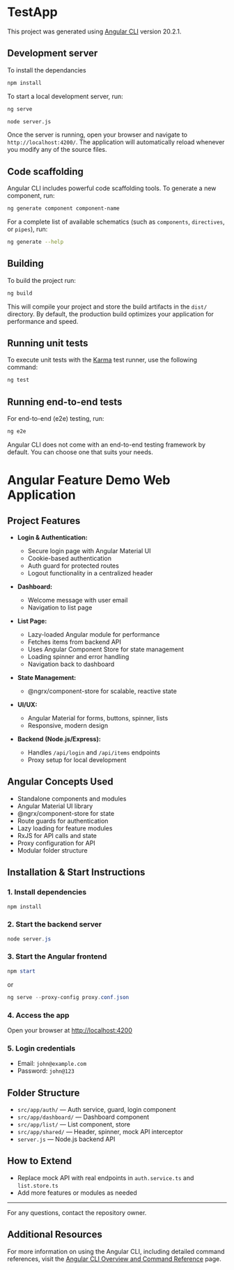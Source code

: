 # TestApp

This project was generated using [Angular CLI](https://github.com/angular/angular-cli) version 20.2.1.

## Development server
To install the dependancies
```bash
npm install
```

To start a local development server, run:

```bash
ng serve
```
```bash
node server.js
```
Once the server is running, open your browser and navigate to `http://localhost:4200/`. The application will automatically reload whenever you modify any of the source files.

## Code scaffolding

Angular CLI includes powerful code scaffolding tools. To generate a new component, run:

```bash
ng generate component component-name
```

For a complete list of available schematics (such as `components`, `directives`, or `pipes`), run:

```bash
ng generate --help
```

## Building

To build the project run:

```bash
ng build
```

This will compile your project and store the build artifacts in the `dist/` directory. By default, the production build optimizes your application for performance and speed.

## Running unit tests

To execute unit tests with the [Karma](https://karma-runner.github.io) test runner, use the following command:

```bash
ng test
```

## Running end-to-end tests

For end-to-end (e2e) testing, run:

```bash
ng e2e
```

Angular CLI does not come with an end-to-end testing framework by default. You can choose one that suits your needs.


# Angular Feature Demo Web Application

## Project Features

- **Login & Authentication:**
   - Secure login page with Angular Material UI
   - Cookie-based authentication
   - Auth guard for protected routes
   - Logout functionality in a centralized header

- **Dashboard:**
   - Welcome message with user email
   - Navigation to list page

- **List Page:**
   - Lazy-loaded Angular module for performance
   - Fetches items from backend API
   - Uses Angular Component Store for state management
   - Loading spinner and error handling
   - Navigation back to dashboard

- **State Management:**
   - @ngrx/component-store for scalable, reactive state

- **UI/UX:**
   - Angular Material for forms, buttons, spinner, lists
   - Responsive, modern design

- **Backend (Node.js/Express):**
   - Handles `/api/login` and `/api/items` endpoints
   - Proxy setup for local development

## Angular Concepts Used

- Standalone components and modules
- Angular Material UI library
- @ngrx/component-store for state
- Route guards for authentication
- Lazy loading for feature modules
- RxJS for API calls and state
- Proxy configuration for API
- Modular folder structure

## Installation & Start Instructions

### 1. Install dependencies
```powershell
npm install
```

### 2. Start the backend server
```powershell
node server.js
```

### 3. Start the Angular frontend
```powershell
npm start
```
or
```powershell
ng serve --proxy-config proxy.conf.json
```

### 4. Access the app
Open your browser at [http://localhost:4200](http://localhost:4200)

### 5. Login credentials
- Email: `john@example.com`
- Password: `john@123`

## Folder Structure

- `src/app/auth/` — Auth service, guard, login component
- `src/app/dashboard/` — Dashboard component
- `src/app/list/` — List component, store
- `src/app/shared/` — Header, spinner, mock API interceptor
- `server.js` — Node.js backend API

## How to Extend
- Replace mock API with real endpoints in `auth.service.ts` and `list.store.ts`
- Add more features or modules as needed

---
For any questions, contact the repository owner.

## Additional Resources
For more information on using the Angular CLI, including detailed command references, visit the [Angular CLI Overview and Command Reference](https://angular.dev/tools/cli) page.
